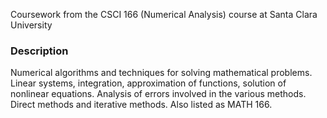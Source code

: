 Coursework from the CSCI 166 (Numerical Analysis) course at Santa Clara University

### Description
Numerical algorithms and techniques for solving mathematical problems. Linear systems, integration, approximation of functions, solution of nonlinear equations. Analysis of errors involved in the various methods. Direct methods and iterative methods. Also listed as MATH 166.